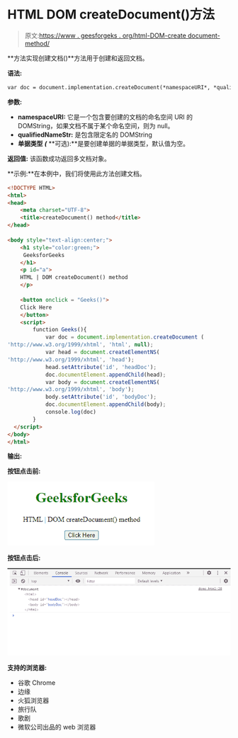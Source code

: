 # HTML DOM createDocument()方法

> 原文:[https://www . geesforgeks . org/html-DOM-create document-method/](https://www.geeksforgeeks.org/html-dom-createdocument-method/)

**方法实现创建文档()**方法用于创建和返回文档。

**语法:**

```html
var doc = document.implementation.createDocument(*namespaceURI*, *qualifiedNameStr*, *docType*);

```

**参数:**

*   **namespaceURI:** 它是一个包含要创建的文档的命名空间 URI 的 DOMString，如果文档不属于某个命名空间，则为 null。
*   **qualifiedNameStr:** 是包含限定名的 DOMString
*   **单据类型** ***(*** **可选):**是要创建单据的单据类型，默认值为空。

**返回值:** 该函数成功返回多文档对象。

**示例:**在本例中，我们将使用此方法创建文档。

```html
<!DOCTYPE HTML> 
<html>  
<head>
    <meta charset="UTF-8">
    <title>createDocument() method</title>
</head>   

<body style="text-align:center;">
    <h1 style="color:green;">  
     GeeksforGeeks
    </h1> 
    <p id="a"> 
    HTML | DOM createDocument() method
    </p>

    <button onclick = "Geeks()">
    Click Here
    </button>
    <script> 
        function Geeks(){
            var doc = document.implementation.createDocument (
'http://www.w3.org/1999/xhtml', 'html', null);
            var head = document.createElementNS(
'http://www.w3.org/1999/xhtml', 'head');
            head.setAttribute('id', 'headDoc');
            doc.documentElement.appendChild(head);
            var body = document.createElementNS(
'http://www.w3.org/1999/xhtml', 'body');
            body.setAttribute('id', 'bodyDoc');
            doc.documentElement.appendChild(body);
            console.log(doc)
        }
  </script> 
</body>   
</html>
```

**输出:**

**按钮点击前:**

![](img/2490804fd403b3aa6492b1cec6967a4c.png)

**按钮点击后:**

![](img/0574ef025fd4659ffcbbb3313aca39bd.png)

**支持的浏览器:**

*   谷歌 Chrome
*   边缘
*   火狐浏览器
*   旅行队
*   歌剧
*   微软公司出品的 web 浏览器